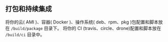## 打包和持续集成

将你的云( AMI )、容器( Docker )、操作系统( deb、rpm、pkg )包配置和脚本放在 `/build/package` 目录下。
将你的 CI (travis、circle、drone)配置和脚本放在 `/build/ci` 目录中。
